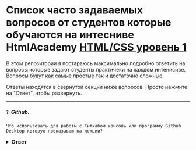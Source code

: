 # Список часто задаваемых вопросов от студентов которые обучаются на интесниве HtmlAcademy [HTML/CSS уровень 1](https://htmlacademy.ru/intensive/htmlcss)
В этом репозитории я постараюсь максимально подробно ответить на вопросы которые задают студенты практичеки на каждом интенисиве.
Вопросы будут как самые простые так и достаточно сложные.

Ответы находятся в свернутой секции ниже вопросов. Просто нажмите на "Ответ", чтобы развернуть.


---

##### 1. Github.
```
Что использовать для работы с Гитхабом консоль или программу Github Desktop которую проказываю на лекции?
```

<details><summary><b>Ответ</b></summary>

#### Ответ

Однозначного ответа нет(используй программу Github Desktop можно успешно пройти интенсив), но я советую использовать консоль хотя и кажется что это сложно на первый взгляд!
Тут стоить отметить что используя консоль вы будет использовать минимальное количество команд, а именно всего `4`:
- 1: `git status` - проверить какие файлы вы изменили.
- 2: `git add .` - добавить все изменения чтобы `git` отслеживал измененные файлы.
- 3: `git commit -m "имя коммита""` - сделать коммит или же зафиксировать изменения в гите.
- 4: `git push origin master` - собственно отправить изменения в свой репозиторий.

Стоить добавить что если вы будуте учиться и дальше в академии, то без консоли не обойтись дальше будет работа с ветками, надо будет брать изменния из другого репозитория и так далее.
<details>

---

##### 2. Редактор.

```
Каким редактором пользоваться в течении интенсива?
```

<details><summary><b>Ответ</b></summary>

#### Ответ

На лекции советуют использовать либо `Atom` либо `Sublime` - да у них есть преимущества они бесплатные и просты в использовани для нормальной работы придется ставить достаточно много плагинов ( и да их будет достаточно для прохождения интенсива на данном интенсиве),
но если вы планируте серььезно освоить `FrontEnd` разработку то нужно использовать `IDE` типа `WebStorm` или `PhpStorm` у них очень много возможностей которые уже как говорится из `коробки` то есть встроенных по умолчанию таких как консоль, подсветка синтаксиса, форматирование отступов и так далее...<br/>
`Минус IDE платная программа - месяц бесплатного пользования`
<details>

---

##### 3. Photoshop или Zeplin

```
Какую программу использовать для комфортной работы с макетами?
```

<details><summary><b>Ответ</b></summary>

#### Ответ

Однозначно советую `photoshop` пока это стандарт де факто - дает всю нужную и полезную информацию об элементах в макете, 
в том время как `Zeplin` пытается при выборе элемента в макете дать вам и стили сразу хотя это бесполезная информация которая заводит в заблуждение студентов. <br/>
`Минус - фотошоп платный, неделя бесплатного пользования`
<details>

---

##### 4. Разметка макета

```
Очень часто вижу когда провожу код-ревью ошибки в валидаторе!
```

<details><summary><b>Ответ</b></summary>

#### Ответ

Прежде чем приступать к интенсиву я всем очен советую изучить личный кабинет интенсива (а также пройти интерактивные курсы), если что не ясно то спросите у наставника или куратора,
так вот один из разделов интенсива назывется `Критерии` в нем описаны критерии по которым будут проверять ваш проект,
в нем есть критерий `Б5 -Документ проходит проверку на валидность` там даже ссылочка есть на валидатор, так вот перед каждой отравкой проекта на проверку - проверяйте ваш код на валидность!
<details>
